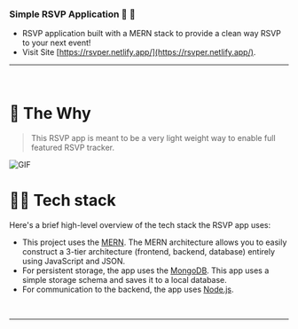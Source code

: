 ### Simple RSVP Application 🥳 🚀
- RSVP application built with a MERN stack to provide a clean way RSVP to your next event!
- Visit Site [https://rsvper.netlify.app/](https://rsvper.netlify.app/).

---

<br />

# 🧐 The Why

> This RSVP app is meant to be a very light weight way to enable full featured RSVP tracker.

![GIF](https://rsvper.netlify.app/rsvpr.gif)

# 👨‍💻 Tech stack

Here's a brief high-level overview of the tech stack the RSVP app uses:

- This project uses the [MERN](https://www.mongodb.com/mern-stack). The MERN architecture allows you to easily construct a 3-tier architecture (frontend, backend, database) entirely using JavaScript and JSON.
- For persistent storage, the app uses the [MongoDB](https://www.mongodb.com/). This app uses a simple storage schema and saves it to a local database.
- For communication to the backend, the app uses [Node.js](https://nodejs.org/en/about/).

<br />



---
